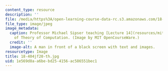 ```yaml
---
content_type: resource
description: ''
file: /media/https%3A/open-learning-course-data-rc.s3.amazonaws.com/18-404j-theory-of-computation-fall-2020/1e569d8aa6bebd254156ac586551bec1_18-404jf20-th.jpg
file_type: image/jpeg
image_metadata:
  caption: Professor Michael Sipser teaching [Lecture 14](resources/mit18_404f20_lec14-1)
    of Theory of Computation. (Image by MIT OpenCourseWare.)
  credit: ''
  image-alt: A man in front of a black screen with text and images.
resourcetype: Image
title: 18-404jf20-th.jpg
uid: 1e569d8a-a6be-bd25-4156-ac586551bec1
---
```

